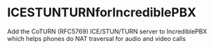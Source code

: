 # ICESTUNTURNforIncrediblePBX
Add the CoTURN (RFC5769) ICE/STUN/TURN server to IncrediblePBX which helps phones do NAT traversal for audio and video calls
